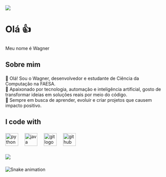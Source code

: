 <div>
  <img style="100%" src="https://capsule-render.vercel.app/api?type=waving&height=100&section=header&reversal=false&fontSize=70&fontColor=FFFFFF&fontAlign=50&fontAlignY=50&stroke=-&descSize=20&descAlign=50&descAlignY=50&theme=cobalt"  />
</div>

###

<h1 align="left">Olá 👍</h1>

###

<p align="left">Meu nome é Wagner</p>

###

<h2 align="left">Sobre mim</h2>

###

<p align="left">💬 Olá! Sou o Wagner, desenvolvedor e estudante de Ciência da Computação na FAESA.<br>🚀 Apaixonado por tecnologia, automação e inteligência artificial, gosto de transformar ideias em soluções reais por meio do código.<br>🎯 Sempre em busca de aprender, evoluir e criar projetos que causem impacto positivo.</p>

###

<h2 align="left">I code with</h2>

###

<div align="left">
  <img src="https://cdn.jsdelivr.net/gh/devicons/devicon/icons/python/python-original.svg" height="40" alt="python logo"  />
  <img width="12" />
  <img src="https://cdn.jsdelivr.net/gh/devicons/devicon/icons/java/java-original.svg" height="40" alt="java logo"  />
  <img width="12" />
  <img src="https://cdn.jsdelivr.net/gh/devicons/devicon/icons/git/git-original.svg" height="40" alt="git logo"  />
  <img width="12" />
  <img src="https://cdn.jsdelivr.net/gh/devicons/devicon/icons/github/github-original.svg" height="40" alt="github logo"  />
</div>

###

<div>
  <img style="100%" src="https://capsule-render.vercel.app/api?type=waving&height=100&section=footer&reversal=false&fontSize=70&fontColor=FFFFFF&fontAlign=50&fontAlignY=50&stroke=-&descSize=20&descAlign=50&descAlignY=50&textBg=false&theme=cobalt"  />
</div>

###

![Snake animation](https://github.com/VVagner-dev/VVagner-dev/blob/output/github-contribution-grid-snake.svg)


